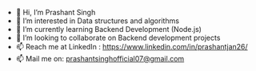 - 👋 Hi, I’m Prashant Singh
- 👀 I’m interested in Data structures and algorithms
- 🌱 I’m currently learning Backend Development (Node.js)
- 💞️ I’m looking to collaborate on Backend development projects
- 📫 Reach me at LinkedIn : https://www.linkedin.com/in/prashantjan26/
- 📫 Mail me on: prashantsinghofficial07@gmail.com

<!---
prashantjan26/prashantjan26 is a ✨ special ✨ repository because its `README.md` (this file) appears on your GitHub profile.
You can click the Preview link to take a look at your changes.
--->
